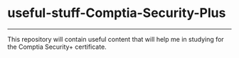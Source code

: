 # **useful-stuff-Comptia-Security-Plus**
***

This repository will contain useful content that will help me in studying for the Comptia Security+ certificate.
